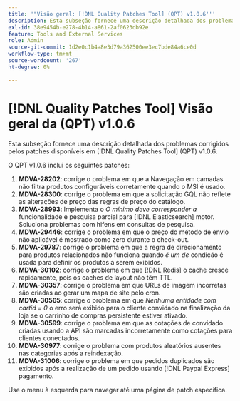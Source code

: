 ```yaml
---
title: '"Visão geral: [!DNL Quality Patches Tool] (QPT) v1.0.6'''
description: Esta subseção fornece uma descrição detalhada dos problemas corrigidos pelos patches disponíveis em [!DNL Quality Patches Tool] (QPT) v1.0.6.
exl-id: 38e9454b-e278-4b14-a861-2af0623db92e
feature: Tools and External Services
role: Admin
source-git-commit: 1d2e0c1b4a8e3d79a362500ee3ec7bde84a6ce0d
workflow-type: tm+mt
source-wordcount: '267'
ht-degree: 0%

---
```


# [!DNL Quality Patches Tool] Visão geral da (QPT) v1.0.6

Esta subseção fornece uma descrição detalhada dos problemas corrigidos pelos patches disponíveis em [!DNL Quality Patches Tool] (QPT) v1.0.6.

O QPT v1.0.6 inclui os seguintes patches:

1. **MDVA-28202**: corrige o problema em que a Navegação em camadas não filtra produtos configuráveis corretamente quando o MSI é usado.
1. **MDVA-28300**: corrige o problema em que a solicitação GQL não reflete as alterações de preço das regras de preço do catálogo.
1. **MDVA-28993**: Implementa o *O mínimo deve corresponder a* funcionalidade e pesquisa parcial para [!DNL Elasticsearch] motor. Soluciona problemas com hifens em consultas de pesquisa.
1. **MDVA-29446**: corrige o problema em que o preço do método de envio não aplicável é mostrado como zero durante o check-out.
1. **MDVA-29787**: corrige o problema em que a regra de direcionamento para produtos relacionados não funciona quando *é um de* condição é usada para definir os produtos a serem exibidos.
1. **MDVA-30102**: corrige o problema em que [!DNL Redis] o cache cresce rapidamente, pois os caches de layout não têm TTL.
1. **MDVA-30357**: corrige o problema em que URLs de imagem incorretas são criadas ao gerar um mapa de site pelo cron.
1. **MDVA-30565**: corrige o problema em que *Nenhuma entidade com cartid = 0* o erro será exibido para o cliente convidado na finalização da loja se o carrinho de compras persistente estiver ativado.
1. **MDVA-30599**: corrige o problema em que as cotações de convidado criadas usando a API são marcadas incorretamente como cotações para clientes conectados.
1. **MDVA-30977**: corrige o problema com produtos aleatórios ausentes nas categorias após a reindexação.
1. **MDVA-31006**: corrige o problema em que pedidos duplicados são exibidos após a realização de um pedido usando [!DNL Paypal Express] pagamento.

Use o menu à esquerda para navegar até uma página de patch específica.

